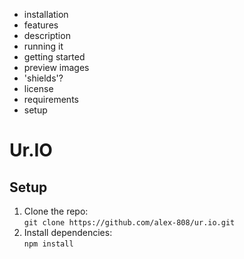 - installation
- features
- description
- running it
- getting started
- preview images
- 'shields'?
- license
- requirements
- setup

# Ur.IO

## Setup

1. Clone the repo:  
   `git clone https://github.com/alex-808/ur.io.git`
2. Install dependencies:  
   `npm install`
